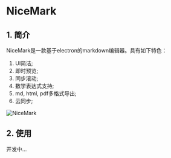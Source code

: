 # NiceMark

## 1. 简介

NiceMark是一款基于electron的markdown编辑器。具有如下特色：

1. UI简洁;
2. 即时预览;
3. 同步滚动;
4. 数学表达式支持;
5. md, html, pdf多格式导出;
6. 云同步;

![NiceMark](https://github.com/dongkuo/NiceMark/blob/master/src/screenshot/NiceMark.png)

## 2. 使用

开发中...

